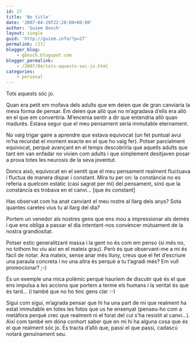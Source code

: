 ```yaml
---
id: 27
title: 'No title'
date: '2007-04-29T22:20:00+00:00'
author: 'Guiem Bosch'
layout: single
guid: 'http://guiem.info/?p=27'
permalink: /27/
blogger_blog:
    - gbosch.blogspot.com
blogger_permalink:
    - /2007/04/tots-aquests-soc-jo.html
categories:
    - personal
---
```


Tots aquests sóc jo.

Quan era petit em mofava dels adults que em deien que de gran canviaria la meva forma de pensar. Em deien que allò que no m’agradava d’ells era allò en el que em convertiria. M’encenia sentir a dir que entendria allò quan madurés. Estava segur que el meu pensament seria immutable eternament.

No vaig trigar gaire a aprendre que estava equivocat (un fet puntual avui m’ha recordat el moment exacte en el que ho vaig fer). Potser parcialment equivocat, perquè avançant en el temps descobriria que aquells adults que tant em van enfadar no vivien com adults i que simplement desitjaven posar a prova totes les neurosis de la seva joventut.

Doncs això, equivocat en el sentit que el meu pensament realment fluctuava i fluctua de manera dispar i constant. Mira tu per on: la constància no es referia a quelcom estàtic (casi sagrat per mi) del pensament, sinó que la constància es trobava en el canvi… \[que és constant\]

Has observat com ha anat canviant el meu rostre al llarg dels anys? Sota quantes caretes vius tu al llarg del dia?

Portem un venedor als nostres gens que ens mou a impressionar als demés i que ens obliga a passar el dia intentant-nos convèncer mútuament de la nostra grandiositat.

Potser estic generalitzant massa i la gent no és com em penso (si més no, no tothom ho viu així en el mateix grau). Però és que observant-me a mi és fàcil de notar. Ara mateix, sense anar més lluny, creus que el fet d’escriure una paraula concreta i no una altra és perquè a tu t’agradi més? Em vull promocionar? ;-)

És un exemple una mica polèmic perquè hauríem de discutir què és el que ens impulsa a les accions que portem a terme els humans i la veritat és que és tard… (i també que no ho tinc gens clar :-)

Sigui com sigui, m’agrada pensar que hi ha una part de mi que realment ha estat immutable en totes les fotos que us he ensenyat (penseu-ho com a metàfora perquè crec que realment ni el forat del cul s’ha resistit al canvi…). Així com també em dóna conhort saber que en mi hi ha alguna cosa que és el que realment sóc jo. Es tracta d’allò que, passi el que passi, cadascú notarà genuïnament seu.